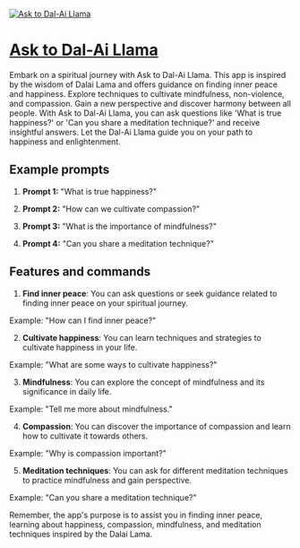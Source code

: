 [![Ask to Dal-Ai Llama](https://files.oaiusercontent.com/file-jprSb9wwBK5oE2gxs8qufR5s?se=2123-10-17T16%3A23%3A23Z&sp=r&sv=2021-08-06&sr=b&rscc=max-age%3D31536000%2C%20immutable&rscd=attachment%3B%20filename%3DUntitled%2520design-7.png&sig=TyzDrW%2BjuHU5MctuwLMdo4672KVGFGwInMkn2AO7Pk4%3D)](https://chat.openai.com/g/g-wH7sGuLch-ask-to-dal-ai-llama)

# [Ask to Dal-Ai Llama](https://chat.openai.com/g/g-wH7sGuLch-ask-to-dal-ai-llama)

Embark on a spiritual journey with Ask to Dal-Ai Llama. This app is inspired by the wisdom of Dalai Lama and offers guidance on finding inner peace and happiness. Explore techniques to cultivate mindfulness, non-violence, and compassion. Gain a new perspective and discover harmony between all people. With Ask to Dal-Ai Llama, you can ask questions like 'What is true happiness?' or 'Can you share a meditation technique?' and receive insightful answers. Let the Dal-Ai Llama guide you on your path to happiness and enlightenment.

## Example prompts

1. **Prompt 1:** "What is true happiness?"

2. **Prompt 2:** "How can we cultivate compassion?"

3. **Prompt 3:** "What is the importance of mindfulness?"

4. **Prompt 4:** "Can you share a meditation technique?"

## Features and commands

1. **Find inner peace**: You can ask questions or seek guidance related to finding inner peace on your spiritual journey.

Example: "How can I find inner peace?"

2. **Cultivate happiness**: You can learn techniques and strategies to cultivate happiness in your life.

Example: "What are some ways to cultivate happiness?"

3. **Mindfulness**: You can explore the concept of mindfulness and its significance in daily life.

Example: "Tell me more about mindfulness."

4. **Compassion**: You can discover the importance of compassion and learn how to cultivate it towards others.

Example: "Why is compassion important?"

5. **Meditation techniques**: You can ask for different meditation techniques to practice mindfulness and gain perspective.

Example: "Can you share a meditation technique?"

Remember, the app's purpose is to assist you in finding inner peace, learning about happiness, compassion, mindfulness, and meditation techniques inspired by the Dalai Lama.